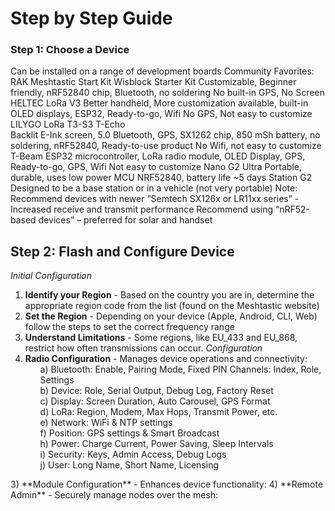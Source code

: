 # Step by Step Guide

### **Step 1: Choose a Device**
Can be installed on a range of development boards
Community Favorites:
  RAK Meshtastic Start Kit
    Wisblock Starter Kit
      Customizable, Beginner friendly, nRF52840 chip, Bluetooth, no soldering
      No built-in GPS, No Screen
    HELTEC LoRa V3
      Better handheld, More customization available, built-in OLED displays, ESP32, Ready-to-go, Wifi
      No GPS, Not easy to customize
    LILYGO LoRa T3-S3
      T-Echo	
        Backlit E-Ink screen, 5.0 Bluetooth, GPS, SX1262 chip, 850 mSh battery, no soldering, nRF52840, Ready-to-use product
        No Wifi, not easy to customize
      T-Beam 
        ESP32 microcontroller, LoRa radio module, OLED Display, GPS, Ready-to-go, GPS, Wifi
        Not easy to customize
      Nano G2 Ultra
        Portable, durable, uses low power MCU NRF52840, battery life ~5 days
      Station G2
        Designed to be a base station or in a vehicle (not very portable)
Note: 
Recommend devices with newer “Semtech SX126x or LR11xx series”
  -Increased receive and transmit performance
Recommend using “nRF52-based devices” – preferred for solar and handset

## Step 2: Flash and Configure Device
*Initial Configuration*
1) **Identify your Region** - Based on the country you are in, determine the appropriate region code from the list (found on the Meshtastic website)
2) **Set the Region** - Depending on your device (Apple, Android, CLI, Web) follow the steps to set the correct frequency range
3) **Understand Limitations** - Some regions, like EU_433 and EU_868, restrict how often transmissions can occur.
*Configuration*
1) **Radio Configuration** - Manages device operations and connectivity:<ul>
  a) Bluetooth: Enable, Pairing Mode, Fixed PIN Channels: Index, Role, Settings <br>
  b) Device: Role, Serial Output, Debug Log, Factory Reset <br>
  c) Display: Screen Duration, Auto Carousel, GPS Format <br>
  d) LoRa: Region, Modem, Max Hops, Transmit Power, etc. <br>
  e) Network: WiFi & NTP settings <br>
  f) Position: GPS settings & Smart Broadcast <br>
  h) Power: Charge Current, Power Saving, Sleep Intervals <br>
  i) Security: Keys, Admin Access, Debug Logs <br>
  j) User: Long Name, Short Name, Licensing <br>
</ul>
3) **Module Configuration** - Enhances device functionality:
4) **Remote Admin** - Securely manage nodes over the mesh:



